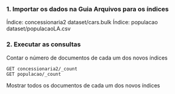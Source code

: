 ### 1. Importar os dados na Guia Arquivos para os índices

Índice: concessionaria2
dataset/cars.bulk
Índice: populacao
dataset/populacaoLA.csv
### 2. Executar as consultas

Contar o número de documentos de cada um dos novos índices
```
GET concessionaria2/_count
GET populacao/_count
```
Mostrar todos os documentos de cada um dos novos índices
